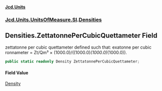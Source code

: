 #### [Jcd.Units](index.md 'index')
### [Jcd.Units.UnitsOfMeasure.SI](Jcd.Units.UnitsOfMeasure.SI.md 'Jcd.Units.UnitsOfMeasure.SI').[Densities](Densities.md 'Jcd.Units.UnitsOfMeasure.SI.Densities')

## Densities.ZettatonnePerCubicQuettameter Field

zettatonne per cubic quettameter defined such that: exatonne per cubic ronnameter = Zt/Qm³ × (1000.0)/((1000.0)*(1000.0)*(1000.0)).

```csharp
public static readonly Density ZettatonnePerCubicQuettameter;
```

#### Field Value
[Density](Density.md 'Jcd.Units.UnitTypes.Density')